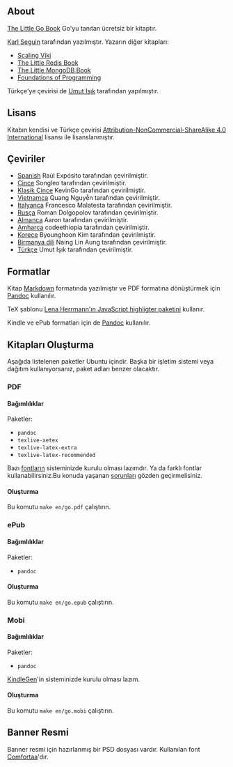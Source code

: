 ## About ##
[The Little Go Book](http://openmymind.net/The-Little-Go-Book/) Go'yu tanıtan ücretsiz bir kitaptır.

[Karl Seguin](http://openmymind.net) tarafından yazılmıştır. Yazarın diğer kitapları:

* [Scaling Viki](http://openmymind.net/scaling-viki/)
* [The Little Redis Book](http://openmymind.net/2012/1/23/The-Little-Redis-Book/)
* [The Little MongoDB Book](http://openmymind.net/2011/3/28/The-Little-MongoDB-Book/)
* [Foundations of Programming](http://openmymind.net/FoundationsOfProgramming.pdf)

Türkçe'ye çevirisi de [Umut Işık](https://umuts.info) tarafından yapılmıştır.

## Lisans ##
Kitabın kendisi ve Türkçe çevirisi [Attribution-NonCommercial-ShareAlike 4.0 International](<http://creativecommons.org/licenses/by-nc-sa/4.0/>) lisansı ile lisanslanmıştır.

## Çeviriler ##

* [Spanish](https://github.com/raulexposito/the-little-go-book/tree/master/es) Raúl Expósito tarafından çevirilmiştir.
* [Çince](https://github.com/songleo/the-little-go-book_ZH_CN) Songleo tarafından çevirilmiştir.
* [Klasik Çince](https://github.com/kevingo/the-little-go-book) KevinGo tarafından çevirilmiştir.
* [Vietnamca](https://github.com/quangnh89/the-little-go-book/blob/master/vi/readme.md) Quang Nguyễn tarafından çevirilmiştir.
* [Italyanca](https://github.com/francescomalatesta/the-little-go-book-ita) Francesco Malatesta tarafından çevirilmiştir.
* [Rusça](https://github.com/sefus/the-little-go-book/blob/master/ru/go.md) Roman Dolgopolov tarafından çevirilmiştir.
* [Almanca](https://github.com/Aaronmacaron/the-little-go-book-de/blob/master/de/go.md) Aaron tarafından çevirilmiştir.
* [Amharca](https://github.com/codeethiopia/the-little-go-book-amharic) codeethiopia tarafından çevirilmiştir.
* [Korece](https://github.com/shoebillk/the-little-go-book/blob/master/ko/go.md) Byounghoon Kim tarafından çevirilmiştir.
* [Birmanya dili](https://github.com/nainglinaung/the-little-go-book/blob/master/mm/go.md) Naing Lin Aung tarafından çevirilmiştir.
* [Türkçe](https://github.com/kevingo/the-little-go-book) Umut Işık tarafından çevirilmiştir.

## Formatlar ##
Kitap [Markdown](http://daringfireball.net/projects/markdown/) formatında yazılmıştır ve PDF formatına dönüştürmek için [Pandoc](http://johnmacfarlane.net/pandoc/) kullanılır.

TeX şablonu [Lena Herrmann'ın JavaScript highligter paketini](http://lenaherrmann.net/2010/05/20/javascript-syntax-highlighting-in-the-latex-listings-package) kullanır.

Kindle ve ePub formatları için de [Pandoc](http://johnmacfarlane.net/pandoc/) kullanılır.

## Kitapları Oluşturma ##
Aşağıda listelenen paketler Ubuntu içindir. Başka bir işletim sistemi veya dağıtım kullanıyorsanız, paket adları benzer olacaktır.

### PDF

#### Bağımlılıklar

Paketler:

* `pandoc`
* `texlive-xetex`
* `texlive-latex-extra`
* `texlive-latex-recommended`

Bazı [fontların](https://github.com/karlseguin/the-little-redis-book/blob/master/common/pdf-template.tex#L11) sisteminizde kurulu olması lazımdır.
Ya da farklı fontlar kullanabilirsiniz.Bu konuda yaşanan [sorunları](https://github.com/karlseguin/the-little-redis-book/issues/26) gözden geçirmelisiniz.

#### Oluşturma

Bu komutu `make en/go.pdf` çalıştırın.

### ePub

#### Bağımlılıklar

Paketler:

* `pandoc`

#### Oluşturma

Bu komutu `make en/go.epub` çalıştırın.

### Mobi

#### Bağımlılıklar

Paketler:

* `pandoc`

[KindleGen](http://www.amazon.com/gp/feature.html?ie=UTF8&docId=1000765211)'in sisteminizde kurulu olması lazım.

#### Oluşturma

Bu komutu `make en/go.mobi` çalıştırın.

## Banner Resmi ##
Banner resmi için hazırlanmış bir PSD dosyası vardır. Kullanılan font [Comfortaa](http://www.dafont.com/comfortaa.font)'dır.

